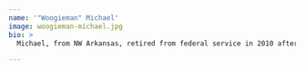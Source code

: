 ```yaml
---
name: '"Woogieman" Michael'
image: woogieman-michael.jpg
bio: >
  Michael, from NW Arkansas, retired from federal service in 2010 after a career in internal audit and will celebrate 30 years of marriage in July 2024. He holds degrees in Biblical Studies, Accounting, and an MBA in Strategic Leadership. He has taught and preached extensively for 17 non-consecutive years since 1972, focusing on Reformed Theology since 2017 to help those lost in bad theology through social media. A member of Trinity Grace Church (PCA), he has created safe online spaces for people escaping flawed theology. His interests include photography, motorcycles, and Christian arts, and he enjoys life with his wife and their three mini poodles.

---
```

